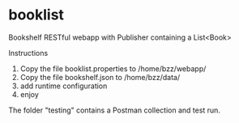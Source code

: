 # booklist
Bookshelf RESTful webapp with Publisher containing a List&lt;Book>

Instructions
1. Copy the file booklist.properties to /home/bzz/webapp/
2. Copy the file bookshelf.json to /home/bzz/data/
3. add runtime configuration
3. enjoy

The folder "testing" contains a Postman collection and test run.
